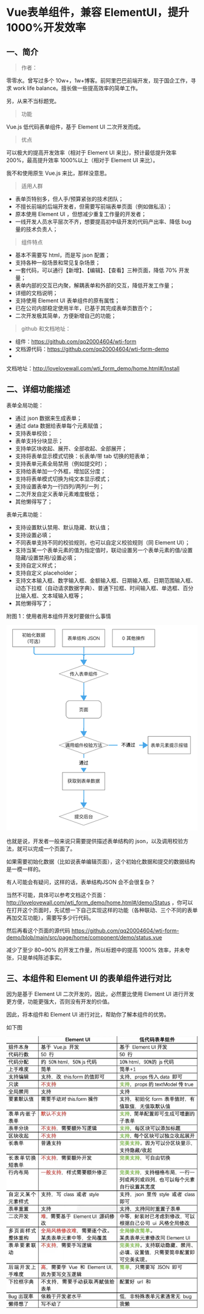 # Vue表单组件，兼容 ElementUI，提升1000%开发效率

## 一、简介

> 作者：

零零水。曾写过多个 10w+，1w+博客。前阿里巴巴前端开发，现于国企工作，寻求 work life balance。擅长做一些提高效率的简单工作。

另，从来不当标题党。

> 功能

Vue.js 低代码表单组件，基于 Element UI 二次开发而成。

> 优点

可以极大的提高开发效率（相对于 Element UI 来比)，预计最低提升效率 200%，最高提升效率 1000%以上（相对于 Element UI 来比）。

我不和使用原生 Vue.js 来比，那样没意思。

> 适用人群

* 表单页特别多，但人手/预算紧张的技术团队；
* 不擅长前端的后端开发者，但需要写前端表单页面（例如做私活）；
* 原本使用 Element UI ，但想减少重复工作量的开发者；
* 一线开发人员水平层次不齐，想要提高初中级开发的代码产出率、降低 bug 量的技术负责人；

> 组件特点

* 基本不需要写 html，而是写 json 配置；
* 支持各种一般场景和常见复杂场景；
* 一套代码，可以通行【新增】、【编辑】、【查看】三种页面，降低 70% 开发量；
* 表单内部的交互已内聚，解耦表单和外部的交互，降低开发工作量；
* 详细的文档说明；
* 支持使用 Element UI 表单组件的原有属性；
* 已在公司内部稳定使用半年，已基于其完成表单页数百个；
* 二次开发极其简单，方便新增自己的功能；

> github 和文档地址：

* 组件：<a href='https://github.com/qq20004604/wti-form'>https://github.com/qq20004604/wti-form</a>
* 文档源代码：<a href='https://github.com/qq20004604/wti-form-demo'>https://github.com/qq20004604/wti-form-demo</a>
*
文档地址：<a href='http://lovelovewall.com/wti_form_demo/home.html#/Install'>http://lovelovewall.com/wti_form_demo/home.html#/Install</a>

## 二、详细功能描述

表单全局功能：

* 通过 json 数据来生成表单；
* 通过 data 数据给表单每个元素赋值；
* 支持表单校验；
* 表单支持分块显示；
* 支持单区块收起、展开、全部收起、全部展开；
* 支持将表单显示模式切换：长表单/带 tab 切换的短表单；
* 支持表单元素全局禁用（例如提交时）；
* 支持给表单加一个外框，增加区分度；
* 支持将表单模式切换为纯文本显示模式；
* 支持设置表单为一行四列/两列/一列；
* 二次开发自定义表单元素难度极低；
* 其他懒得写了；

表单元素功能：

* 支持设置默认禁用、默认隐藏、默认值；
* 支持设置必填；
* 不同表单支持不同的校验规则，也可以自定义校验规则（同 Element UI）；
* 支持当某一个表单元素的值为指定值时，联动设置另一个表单元素的值/设置隐藏/设置禁用/设置必填；
* 支持自定义样式；
* 支持自定义 placeholder；
* 支持文本输入框、数字输入框、金额输入框、日期输入框、日期范围输入框、动态下拉框（自动请求数据字典）、普通下拉框、时间输入框、单选框、百分比输入框、文本域输入框等；
* 其他懒得写了；

附图 1：使用者用本组件开发时要做什么事情

<img src='./01.png'/>

也就是说，开发者一般来说只需要提供描述表单结构的 json，以及调用校验方法，就可以完成一个页面了。

如果需要初始化数据（比如说表单编辑页面），这个初始化数据和提交的数据结构是一模一样的。

有人可能会有疑问，这样的话，表单结构JSON 会不会很复杂？

当然不可能，具体可以参考文档这个页面：<a href="http://lovelovewall.com/wti_form_demo/home.html#/demo/Status">http://lovelovewall.com/wti_form_demo/home.html#/demo/Status</a>
，你可以在打开这个页面时，先试想一下自己实现这样的功能（各种联动、三个不同的表单再加交互功能），需要写多少行代码。

然后再看这个页面的源代码 <a href="https://github.com/qq20004604/wti-form-demo/blob/main/src/page/home/component/demo/status.vue">https://github.com/qq20004604/wti-form-demo/blob/main/src/page/home/component/demo/status.vue</a>

减少了至少 80~90% 的开发工作量，所以标题中的提高 1000% 效率，并未夸张，只是单纯陈述事实。

## 三、本组件和 Element UI 的表单组件进行对比

因为是基于 Element UI 二次开发的，因此，必然要比使用 Element UI 进行开发更方便，功能更强大，否则没有开发的价值。

因此，将本组件和 Element UI 进行对比，帮助你了解本组件的优势。

如下图

<img src='./02.png'/>


